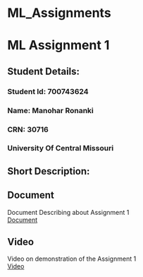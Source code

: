 # ML_Assignments
# ML Assignment 1
## Student Details:
### Student Id: 700743624
### Name: Manohar Ronanki
### CRN: 30716
### University Of Central Missouri


## Short Description: 



## Document
Document Describing about Assignment 1  
[Document](https://docs.google.com/document/d/1D_1w7c4bEHEx77y69VXor2QpIh9PJHDd/edit?usp=drive_link&ouid=100275468290161908854&rtpof=true&sd=true)

## Video
Video on demonstration of the Assignment 1  
[Video]()
